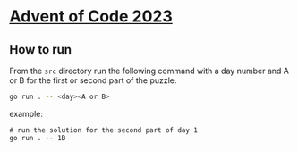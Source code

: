 # [Advent of Code 2023](https://adventofcode.com/2023)

## How to run

From the `src` directory run the following command with a day number and A or B for the first or second part of the puzzle.

```bash
go run . -- <day><A or B>
```

example:
```
# run the solution for the second part of day 1
go run . -- 1B  
```
